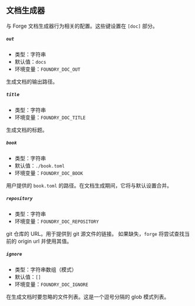 ## 文档生成器


与 Forge 文档生成器行为相关的配置。这些键设置在 `[doc]` 部分。

##### `out`

- 类型：字符串
- 默认值：`docs`
- 环境变量：`FOUNDRY_DOC_OUT`

生成文档的输出路径。

##### `title`

- 类型：字符串
- 环境变量：`FOUNDRY_DOC_TITLE`

生成文档的标题。

##### `book`

- 类型：字符串
- 默认值：`./book.toml`
- 环境变量：`FOUNDRY_DOC_BOOK`

用户提供的 `book.toml` 的路径。在文档生成期间，它将与默认设置合并。

##### `repository`

- 类型：字符串
- 环境变量：`FOUNDRY_DOC_REPOSITORY`

git 仓库的 URL。用于提供到 git 源文件的链接。
如果缺失，`forge` 将尝试查找当前的 origin url 并使用其值。

##### `ignore`

- 类型：字符串数组（模式）
- 默认值：`[]`
- 环境变量：`FOUNDRY_DOC_IGNORE`

在生成文档时要忽略的文件列表。这是一个逗号分隔的 glob 模式列表。
